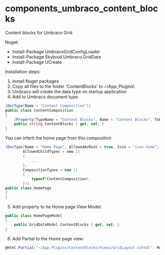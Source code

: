 # components_umbraco_content_blocks
Content blocks for Umbraco Grid

Nuget:
* Install-Package UmbracoGridConfigLoader
* Install-Package Skybrud.Umbraco.GridData
* Install-Package UCreate

Installation steps:
1. Install Nuget packages
2. Copy all files to the folder 'ContentBlocks' to ~\App_Plugins\
3. Umbraco will create the data type on startup application
4. Add to Umbraco document type:
```c#
[DocType(Name = "Content Composition")]
public class ContentComposition
{
	[Property(TypeName = "Content Blocks", Name = "Content Blocks", TabName = "Content", Alias = "contentBlocks")]
	public string ContentBlocks { get; set; }
}
```
You can inferit the home page from this composition
```c#
[DocType(Name = "Home Page", AllowedAsRoot = true, Icon = "icon-home",
		AllowedChildTypes = new []
		{
			...
		},
		CompositionTypes = new []
		{
			typeof(ContentComposition),
		})]
public class HomePage
{
}
```
5. Add property to he Home page View Model:
```c#
public class HomePageModel
{
	public GridDataModel ContentBlocks { get; set; }
} 
```
6. Add Partial to the Home page view:
```c#
@Html.Partial("~/App_Plugins/ContentBlocks/Views/GridLayout.cshtml", Model.ContentBlocks)
```
